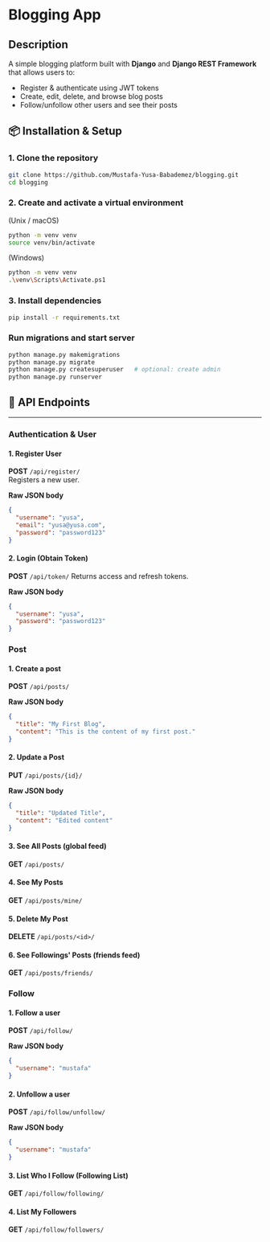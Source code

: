 # Blogging App

## Description

A simple blogging platform built with **Django** and **Django REST Framework** that allows users to:
- Register & authenticate using JWT tokens  
- Create, edit, delete, and browse blog posts  
- Follow/unfollow other users and see their posts

## 📦 Installation & Setup

### 1. Clone the repository
```bash
git clone https://github.com/Mustafa-Yusa-Babademez/blogging.git
cd blogging
```
### 2. Create and activate a virtual environment
(Unix / macOS)
```bash
python -m venv venv
source venv/bin/activate
```
(Windows)
```bash
python -m venv venv
.\venv\Scripts\Activate.ps1
```
### 3. Install dependencies
```bash
pip install -r requirements.txt
```
### Run migrations and start server
```bash
python manage.py makemigrations
python manage.py migrate
python manage.py createsuperuser   # optional: create admin
python manage.py runserver
```


## 📌 API Endpoints

---

### Authentication & User

#### 1. Register User  
**POST** `/api/register/`  
Registers a new user.

**Raw JSON body**
```json
{
  "username": "yusa",
  "email": "yusa@yusa.com",
  "password": "password123"
}
```

#### 2. Login (Obtain Token)
**POST** `/api/token/`
Returns access and refresh tokens.

**Raw JSON body**
```json
{
  "username": "yusa",
  "password": "password123"
}
```
### Post
#### 1. Create a post  
**POST** `/api/posts/`

**Raw JSON body**
```json
{
  "title": "My First Blog",
  "content": "This is the content of my first post."
}
```

#### 2. Update a Post
**PUT** `/api/posts/{id}/`

**Raw JSON body**
```json
{
  "title": "Updated Title",
  "content": "Edited content"
}
```

#### 3. See All Posts (global feed)
**GET** `/api/posts/`

#### 4. See My Posts
**GET** `/api/posts/mine/`

#### 5. Delete My Post
**DELETE** `/api/posts/<id>/`

#### 6. See Followings' Posts (friends feed)
**GET** `/api/posts/friends/`

### Follow

#### 1. Follow a user
**POST** `/api/follow/`

**Raw JSON body**
```json
{
  "username": "mustafa"
}
```

#### 2. Unfollow a user
**POST** `/api/follow/unfollow/`

**Raw JSON body**
```json
{
  "username": "mustafa"
}
```

#### 3. List Who I Follow (Following List)
**GET** `/api/follow/following/`

#### 4. List My Followers
**GET** `/api/follow/followers/`
